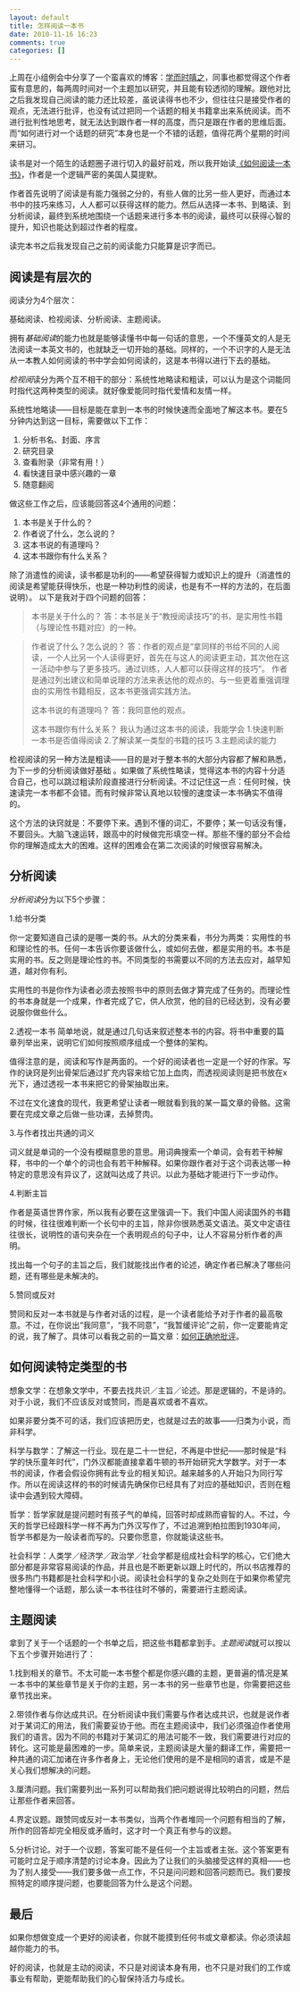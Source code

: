 ```yaml
---
layout: default
title: 怎样阅读一本书
date: 2010-11-16 16:23
comments: true
categories: []
---
```

上周在小组例会中分享了一个蛮喜欢的博客：<a href="http://www.geekonomics10000.com/">学而时嘻之</a>，同事也都觉得这个作者蛮有意思的，每两周时间对一个主题加以研究，并且能有较透彻的理解。跟他对比之后我发现自己阅读的能力还比较差，虽说读得书也不少，但往往只是接受作者的观点，无法进行批评，也没有试过把同一个话题的相关书籍拿出来系统阅读。而不进行批判性地思考，就无法达到跟作者一样的高度，而只是跟在作者的思维后面。而“如何进行对一个话题的研究”本身也是一个不错的话题，值得花两个星期的时间来研习。

读书是对一个陌生的话题圈子进行切入的最好前戏，所以我开始读<a href="http://book.douban.com/subject/1013208/">《如何阅读一本书》</a>，作者是一个逻辑严密的美国人莫提默。

作者首先说明了阅读是有能力强弱之分的，有些人做的比另一些人更好，而通过本书中的技巧来练习，人人都可以获得这样的能力。然后从选择一本书、到略读、到分析阅读，最终到系统地围绕一个话题来进行多本书的阅读，最终可以获得心智的提升，知识也能达到超过作者的程度。

读完本书之后我发现自己之前的阅读能力只能算是识字而已。
<h2><!--more-->阅读是有层次的</h2>
阅读分为4个层次：

基础阅读、检视阅读、分析阅读、主题阅读。

拥有<em>基础阅读</em>的能力也就是能够读懂书中每一句话的意思，一个不懂英文的人是无法阅读一本英文书的，也就缺乏一切开始的基础。同样的，一个不识字的人是无法从一本教人如何阅读的书中学会如何阅读的，这是本书得以进行下去的基础。

<em>检视阅</em>读分为两个互不相干的部分：系统性地略读和粗读，可以认为是这个词能同时指代这两种类型的阅读。就好像爱能同时指代爱情和友情一样。

系统性地略读——目标是能在拿到一本书的时候快速而全面地了解这本书。要在5分钟内达到这一目标，需要做以下工作：
<ol>
	<li>分析书名、封面、序言</li>
	<li>研究目录</li>
	<li>查看附录（非常有用！）</li>
	<li>看快速目录中感兴趣的一章</li>
	<li>随意翻阅</li>
</ol>
做这些工作之后，应该能回答这4个通用的问题：
<ol>
	<li>本书是关于什么的？</li>
	<li>作者说了什么，怎么说的？</li>
	<li>这本书说的有道理吗？</li>
	<li>这本书跟你有什么关系？</li>
</ol>
除了消遣性的阅读，读书都是功利的——希望获得智力或知识上的提升（消遣性的阅读是希望能获得快乐，也是一种功利性的阅读，也是有不一样的方法的，在后面说明）。
以下是我对于四个问题的回答：
<blockquote>本书是关于什么的？
答：本书是关于“教授阅读技巧”的书，是实用性书籍（与理论性书籍对应）的一种。</blockquote>
<blockquote>作者说了什么？怎么说的？
答：作者的观点是“拿同样的书给不同的人阅读，一个人比另一个人读得更好，首先在与这人的阅读更主动，其次他在这一活动中参与了更多技巧。通过训练，人人都可以获得这样的技巧”。
作者是通过列出建议和简单说理的方法来表达他的观点的。与一些更着重强调理由的实用性书籍相反，这本书更强调实践方法。

这本书说的有道理吗？
答：我同意他的观点。

这本书跟你有什么关系？
我认为通过这本书的阅读，我能学会
1.快速判断一本书是否值得阅读
2.了解读某一类型的书籍的技巧
3.主题阅读的能力</blockquote>
检视阅读的另一种方法是粗读——目的是对于整本书的大部分内容都了解和熟悉，为下一步的分析阅读做好基础 。如果做了系统性略读，觉得这本书的内容十分适合自己，也可以跳过粗读阶段直接进行分析阅读。不过记住这一点：任何时候，快速读完一本书都不会错。而有时候非常认真地以较慢的速度读一本书确实不值得的。

这个方法的诀窍就是：不要停下来。遇到不懂的词汇，不要停；某一句话没有懂，不要回头。大脑飞速运转，跟高中的时候做完形填空一样。那些不懂的部分不会给你的理解造成太大的困难。这样的困难会在第二次阅读的时候很容易解决。
<h2>分析阅读</h2>
<em>分析阅读</em>分为以下5个步骤：

1.给书分类

你一定要知道自己读的是哪一类的书。从大的分类来看，书分为两类：实用性的书和理论性的书。任何一本告诉你要该做什么，或如何去做，都是实用的书。本书是实用的书。反之则是理论性的书。不同类型的书需要以不同的方法去应对，越早知道，越对你有利。

实用性的书是你作为读者必须去按照书中的原则去做才算完成了任务的。而理论性的书本身就是一个成果，作者完成了它，供人欣赏，他的目的已经达到，没有必要说服你做些什么。

2.透视一本书
简单地说，就是通过几句话来叙述整本书的内容。将书中重要的篇章列举出来，说明它们如何按照顺序组成一个整体的架构。

值得注意的是，阅读和写作是两面的。一个好的阅读者也一定是一个好的作家。写作的诀窍是列出骨架后通过扩充内容来给它加上血肉，而透视阅读则是把书放在x光下，通过透视一本书来把它的骨架抽取出来。

不过在文化速食的现代，我更希望让读者一眼就看到我的某一篇文章的骨骼。这需要在完成文章之后做一些功课，去掉赘肉。

3.与作者找出共通的词义

词义就是单词的一个没有模糊意思的意思。用词典搜索一个单词，会有若干种解释，书中的一个单个的词也会有若干种解释。如果你跟作者对于这个词表达哪一种特定的意思没有异议了，这就叫达成了共识。以此为基础才能进行下一步动作。

4.判断主旨

作者是英语世界作家，所以我有必要在这里强调一下。我们中国人阅读国外的书籍的时候，往往很难判断一个长句中的主旨，除非你很熟悉英文语法。英文中定语往往很长，说明性的语句夹杂在一个表明观点的句子中，让人不容易分析作者的声明。

找出每一个句子的主旨之后，我们就能找出作者的论述，确定作者已解决了哪些问题，还有哪些是未解决的。

5.赞同或反对

赞同和反对一本书就是与作者对话的过程，是一个读者能给予对于作者的最高敬意。不过，在你说出“我同意”，“我不同意”，“我暂缓评论”之前，你一定要能肯定的说，我了解了。具体可以看我之前的一篇文章：<a href="http://yuguo.us/weblog/comment-rightly/">如何正确地批评</a>。
<h2>如何阅读特定类型的书</h2>
想象文学：在想象文学中，不要去找共识／主旨／论述。那是逻辑的，不是诗的。对于小说，我们不应该反对或赞同，而是喜欢或者不喜欢。

如果非要分类不可的话，我们应该把历史，也就是过去的故事——归类为小说，而非科学。

科学与数学：了解这一行业。现在是二十一世纪，不再是中世纪——那时候是“科学的快乐童年时代”，门外汉都能直接拿着牛顿的书开始研究大学数学。对于一本书的阅读，作者会假设你拥有此专业的相关知识。越来越多的人开始只为同行写作。所以在阅读这样的书的时候请先确保你已经具有了对应的基础知识，否则在粗读中会遇到较大障碍。

哲学：哲学家就是提问题时有孩子气的单纯，回答时却成熟而睿智的人。不过，今天的哲学已经跟科学一样不再为门外汉写作了，不过追溯到柏拉图到1930年间，哲学书都是为一般读者而写的。只要你愿意，你就能读这些书。

社会科学：人类学／经济学／政治学／社会学都是组成社会科学的核心，它们绝大部分都是非常容易阅读的作品，并且也是不断更新以跟上时代的，所以书店推荐的很多热门书籍都是社会科学和小说。阅读社会科学的复杂之处则在于如果你希望完整地懂得一个话题，那么读一本书往往时不够的，需要进行主题阅读。
<h2>主题阅读</h2>
拿到了关于一个话题的一个书单之后，把这些书籍都拿到手。<em>主题阅读</em>就可以按以下五个步骤开始进行了：

1.找到相关的章节。不太可能一本书整个都是你感兴趣的主题，更普遍的情况是某一本书中的某些章节是关于你的主题，另一本书的另一些章节也是，你需要把这些章节找出来。

2.带领作者与你达成共识。在分析阅读中我们需要与作者达成共识，也就是说作者对于某词汇的用法，我们需要妥协于他。而在主题阅读中，我们必须强迫作者使用我们的语言。因为不同的书籍对于某词汇的用法可能不一致，我们需要进行对应的转化。这可能是最困难的一步。简单来说，主题阅读是大量的翻译工作，需要把一种共通的词汇加诸在许多作者身上，无论他们使用的是不是相同的语言，或是不是关心我们想解决的问题。

3.厘清问题。我们需要列出一系列可以帮助我们把问题说得比较明白的问题，然后让那些作者来回答。

4.界定议题。跟赞同或反对一本书类似，当两个作者堆同一个问题有相当的了解，所作的回答却完全相反或矛盾时，这才时一个真正有参与的议题。

5.分析讨论。对于一个议题，答案可能不是任何一个主旨或者主张。这个答案更有可能时立足于顺序清楚的讨论本身。因此为了让我们的头脑接受这样的真相——也为了别人接受——我们要多做一点工作，不只是问问题和回答问题而已。我们要按照特定的顺序提问题，也要能回答为什么是这个问题。
<h2>最后</h2>
如果你想做变成一个更好的阅读者，你就不能摸到任何书或文章都读。你必须读超越你能力的书。

好的阅读，也就是主动的阅读，不只是对阅读本身有用，也不只是对我们的工作或事业有帮助，更能帮助我们的心智保持活力与成长。

